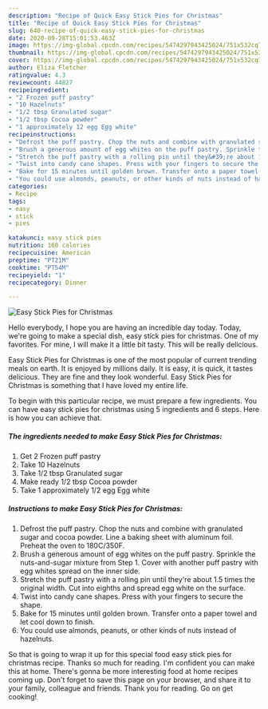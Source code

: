 ```yaml
---
description: "Recipe of Quick Easy Stick Pies for Christmas"
title: "Recipe of Quick Easy Stick Pies for Christmas"
slug: 640-recipe-of-quick-easy-stick-pies-for-christmas
date: 2020-09-28T15:01:53.463Z
image: https://img-global.cpcdn.com/recipes/5474297943425024/751x532cq70/easy-stick-pies-for-christmas-recipe-main-photo.jpg
thumbnail: https://img-global.cpcdn.com/recipes/5474297943425024/751x532cq70/easy-stick-pies-for-christmas-recipe-main-photo.jpg
cover: https://img-global.cpcdn.com/recipes/5474297943425024/751x532cq70/easy-stick-pies-for-christmas-recipe-main-photo.jpg
author: Eliza Fletcher
ratingvalue: 4.3
reviewcount: 44827
recipeingredient:
- "2 Frozen puff pastry"
- "10 Hazelnuts"
- "1/2 tbsp Granulated sugar"
- "1/2 tbsp Cocoa powder"
- "1 approximately 12 egg Egg white"
recipeinstructions:
- "Defrost the puff pastry. Chop the nuts and combine with granulated sugar and cocoa powder. Line a baking sheet with aluminum foil. Preheat the oven to 180C/350F."
- "Brush a generous amount of egg whites on the puff pastry. Sprinkle the nuts-and-sugar mixture from Step 1. Cover with another puff pastry with egg whites spread on the inner side."
- "Stretch the puff pastry with a rolling pin until they&#39;re about 1.5 times the original width. Cut into eighths and spread egg white on the surface."
- "Twist into candy cane shapes. Press with your fingers to secure the shape."
- "Bake for 15 minutes until golden brown. Transfer onto a paper towel and let cool down to finish."
- "You could use almonds, peanuts, or other kinds of nuts instead of hazelnuts."
categories:
- Recipe
tags:
- easy
- stick
- pies

katakunci: easy stick pies 
nutrition: 160 calories
recipecuisine: American
preptime: "PT21M"
cooktime: "PT54M"
recipeyield: "1"
recipecategory: Dinner

---
```



![Easy Stick Pies for Christmas](https://img-global.cpcdn.com/recipes/5474297943425024/751x532cq70/easy-stick-pies-for-christmas-recipe-main-photo.jpg)

Hello everybody, I hope you are having an incredible day today. Today, we're going to make a special dish, easy stick pies for christmas. One of my favorites. For mine, I will make it a little bit tasty. This will be really delicious.



Easy Stick Pies for Christmas is one of the most popular of current trending meals on earth. It is enjoyed by millions daily. It is easy, it is quick, it tastes delicious. They are fine and they look wonderful. Easy Stick Pies for Christmas is something that I have loved my entire life.


To begin with this particular recipe, we must prepare a few ingredients. You can have easy stick pies for christmas using 5 ingredients and 6 steps. Here is how you can achieve that.

<!--inarticleads1-->

##### The ingredients needed to make Easy Stick Pies for Christmas:

1. Get 2 Frozen puff pastry
1. Take 10 Hazelnuts
1. Take 1/2 tbsp Granulated sugar
1. Make ready 1/2 tbsp Cocoa powder
1. Take 1 approximately 1/2 egg Egg white




<!--inarticleads2-->

##### Instructions to make Easy Stick Pies for Christmas:

1. Defrost the puff pastry. Chop the nuts and combine with granulated sugar and cocoa powder. Line a baking sheet with aluminum foil. Preheat the oven to 180C/350F.
1. Brush a generous amount of egg whites on the puff pastry. Sprinkle the nuts-and-sugar mixture from Step 1. Cover with another puff pastry with egg whites spread on the inner side.
1. Stretch the puff pastry with a rolling pin until they&#39;re about 1.5 times the original width. Cut into eighths and spread egg white on the surface.
1. Twist into candy cane shapes. Press with your fingers to secure the shape.
1. Bake for 15 minutes until golden brown. Transfer onto a paper towel and let cool down to finish.
1. You could use almonds, peanuts, or other kinds of nuts instead of hazelnuts.




So that is going to wrap it up for this special food easy stick pies for christmas recipe. Thanks so much for reading. I'm confident you can make this at home. There's gonna be more interesting food at home recipes coming up. Don't forget to save this page on your browser, and share it to your family, colleague and friends. Thank you for reading. Go on get cooking!
